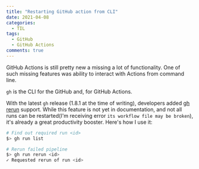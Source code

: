 ```yaml
---
title: "Restarting GitHub action from CLI"
date: 2021-04-08
categories:
  - TIL
tags:
  - GitHub
  - GitHub Actions
comments: true
---
```


GitHub Actions is still pretty new a missing a lot of functionality. One of
such missing features was ability to interact with Actions from command line.

`gh` is the CLI for the GitHub and, for GitHub Actions. 

With the latest `gh` release (1.8.1 at the time of writing), developers added
[gh rerun](https://github.com/cli/cli/commit/216cfb631f6d1b34e7fc0529344fa367faee59c6)
support. While this feature is not yet in documentation, and not all runs can be
restarted(I'm receiving error `its workflow file may be broken`), it's already
a great productivity booster. Here's how I use it:

```bash
# Find out required run <id>
$> gh run list

# Rerun failed pipeline
$> gh run rerun <id>
✓ Requested rerun of run <id>
```

